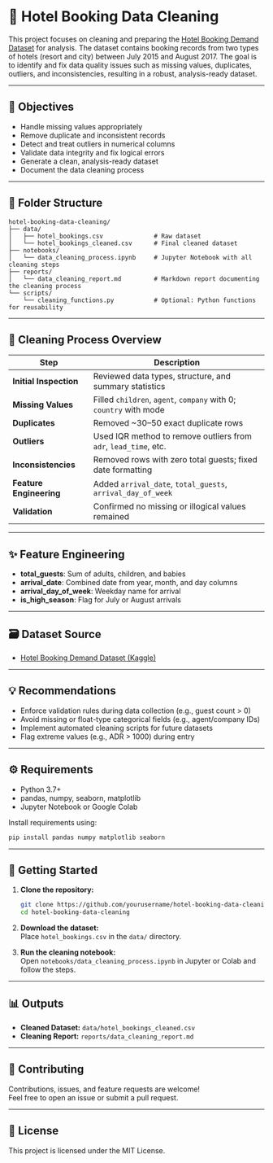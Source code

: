 # 🏨 Hotel Booking Data Cleaning

This project focuses on cleaning and preparing the [Hotel Booking Demand Dataset](https://www.kaggle.com/datasets/jessemostipak/hotel-booking-demand) for analysis. The dataset contains booking records from two types of hotels (resort and city) between July 2015 and August 2017. The goal is to identify and fix data quality issues such as missing values, duplicates, outliers, and inconsistencies, resulting in a robust, analysis-ready dataset.

---

## 📌 Objectives

- Handle missing values appropriately
- Remove duplicate and inconsistent records
- Detect and treat outliers in numerical columns
- Validate data integrity and fix logical errors
- Generate a clean, analysis-ready dataset
- Document the data cleaning process

---

## 📂 Folder Structure

```
hotel-booking-data-cleaning/
├── data/
│   ├── hotel_bookings.csv              # Raw dataset
│   └── hotel_bookings_cleaned.csv      # Final cleaned dataset
├── notebooks/
│   └── data_cleaning_process.ipynb     # Jupyter Notebook with all cleaning steps
├── reports/
│   └── data_cleaning_report.md         # Markdown report documenting the cleaning process
└── scripts/
    └── cleaning_functions.py           # Optional: Python functions for reusability
```

---

## 🧪 Cleaning Process Overview

| Step                   | Description                                                        |
|------------------------|--------------------------------------------------------------------|
| **Initial Inspection** | Reviewed data types, structure, and summary statistics             |
| **Missing Values**     | Filled `children`, `agent`, `company` with 0; `country` with mode  |
| **Duplicates**         | Removed ~30–50 exact duplicate rows                                |
| **Outliers**           | Used IQR method to remove outliers from `adr`, `lead_time`, etc.   |
| **Inconsistencies**    | Removed rows with zero total guests; fixed date formatting         |
| **Feature Engineering**| Added `arrival_date`, `total_guests`, `arrival_day_of_week`        |
| **Validation**         | Confirmed no missing or illogical values remained                  |

---

## ✨ Feature Engineering

- **total_guests**: Sum of adults, children, and babies
- **arrival_date**: Combined date from year, month, and day columns
- **arrival_day_of_week**: Weekday name for arrival
- **is_high_season**: Flag for July or August arrivals

---

## 🗃️ Dataset Source

- [Hotel Booking Demand Dataset (Kaggle)](https://www.kaggle.com/datasets/jessemostipak/hotel-booking-demand)

---

## 💡 Recommendations

- Enforce validation rules during data collection (e.g., guest count > 0)
- Avoid missing or float-type categorical fields (e.g., agent/company IDs)
- Implement automated cleaning scripts for future datasets
- Flag extreme values (e.g., ADR > 1000) during entry

---

## ⚙️ Requirements

- Python 3.7+
- pandas, numpy, seaborn, matplotlib
- Jupyter Notebook or Google Colab

Install requirements using:

```bash
pip install pandas numpy matplotlib seaborn
```

---

## 🚀 Getting Started

1. **Clone the repository:**
   ```bash
   git clone https://github.com/yourusername/hotel-booking-data-cleaning.git
   cd hotel-booking-data-cleaning
   ```

2. **Download the dataset:**  
   Place `hotel_bookings.csv` in the `data/` directory.

3. **Run the cleaning notebook:**  
   Open `notebooks/data_cleaning_process.ipynb` in Jupyter or Colab and follow the steps.

---

## 📊 Outputs

- **Cleaned Dataset:** `data/hotel_bookings_cleaned.csv`
- **Cleaning Report:** `reports/data_cleaning_report.md`

---

## 🤝 Contributing

Contributions, issues, and feature requests are welcome!  
Feel free to open an issue or submit a pull request.

---

## 📄 License

This project is licensed under the MIT License.
